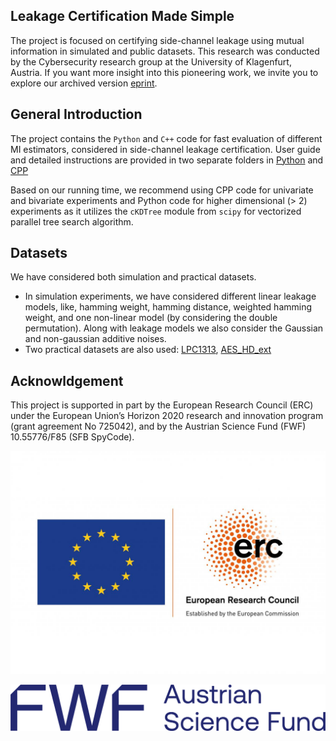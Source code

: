 ## Leakage Certification Made Simple
The project is focused on certifying side-channel leakage using mutual information in simulated and public datasets. This research was conducted by the Cybersecurity research group at the University of Klagenfurt, Austria. If you want more insight into this pioneering work, we invite you to explore our archived version [eprint](https://eprint.iacr.org/archive/2022/1201).

## General Introduction
The project contains the `Python` and `C++` code for fast evaluation of different MI estimators, considered in side-channel leakage certification. User guide and detailed instructions are provided in two separate folders in [Python](https://github.com/sca-research/Leakage-Certification-Made-Simple/tree/main/Python_implementation) and [CPP](https://github.com/sca-research/Leakage-Certification-Made-Simple/tree/main/CPP_implementation)

Based on our running time, we recommend using CPP code for univariate and bivariate experiments and Python code for higher dimensional (> 2) experiments as it utilizes the `cKDTree` module from `scipy` for vectorized parallel tree search algorithm.    

## Datasets
We have considered both simulation and practical datasets.
-  In simulation experiments, we have considered different linear leakage models, like, hamming weight, hamming distance, weighted hamming weight, and one non-linear model (by considering the double permutation). Along with leakage models we also consider the Gaussian and non-gaussian additive noises.
- Two practical datasets are also used:
[LPC1313](https://zenodo.org/records/11396347), [AES_HD_ext](https://github.com/AISyLab/AES_HD_Ext)

## Acknowldgement
This project is supported in part by the European Research Council (ERC) under the European Union’s Horizon 2020 research and innovation program (grant agreement No 725042), and by the Austrian Science Fund (FWF) 10.55776/F85 (SFB SpyCode).

 ![EU Logo](https://github.com/sca-research/Leakage-Certification-Made-Simple/blob/main/LOGO_ERC-FLAG_EU.jpg)
 
 ![FWF Logo](https://github.com/sca-research/Leakage-Certification-Made-Simple/blob/main/FWF_Logo_Zusatz_Dunkelblau_RGB_EN.png)
 
 

